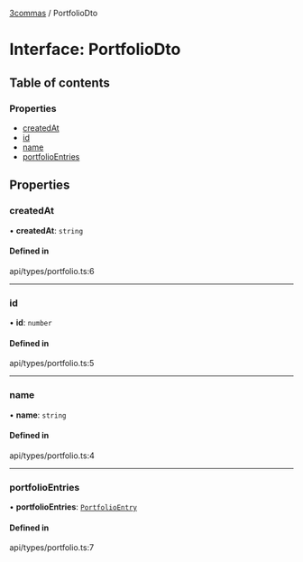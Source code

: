 [3commas](../README.md) / PortfolioDto

# Interface: PortfolioDto

## Table of contents

### Properties

- [createdAt](PortfolioDto.md#createdat)
- [id](PortfolioDto.md#id)
- [name](PortfolioDto.md#name)
- [portfolioEntries](PortfolioDto.md#portfolioentries)

## Properties

### createdAt

• **createdAt**: `string`

#### Defined in

api/types/portfolio.ts:6

---

### id

• **id**: `number`

#### Defined in

api/types/portfolio.ts:5

---

### name

• **name**: `string`

#### Defined in

api/types/portfolio.ts:4

---

### portfolioEntries

• **portfolioEntries**: [`PortfolioEntry`](PortfolioEntry.md)

#### Defined in

api/types/portfolio.ts:7
